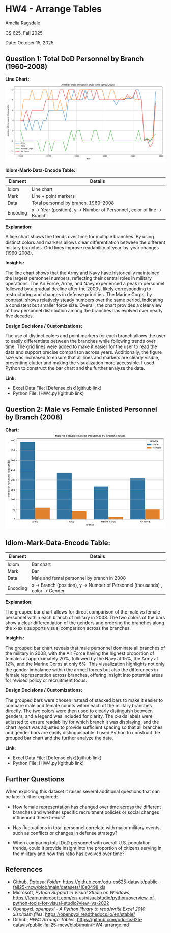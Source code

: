 # HW4 - Arrange Tables

Amelia Ragsdale

CS 625, Fall 2025

Date: October 15, 2025

## Question 1: Total DoD Personnel by Branch (1960–2008)

**Line Chart:**
![HW4_LineChart](HW4_LineChart.png)

**Idiom-Mark-Data-Encode Table:**

| Element |	Details |
|---------|---------|
| Idiom	  | Line chart |
| Mark    |	Line + point markers |
| Data	  | Total personnel by branch, 1960–2008 |
| Encoding|	x → Year (position), y → Number of Personnel , color of line → Branch |

**Explanation:**

A line chart shows the trends over time for multiple branches. By using distinct colors and markers allows clear differentiation between the different military branches. Grid lines improve readability of year-by-year changes (1960-2008).

**Insights:**

The line chart shows that the Army and Navy have historically maintained the largest personnel numbers, reflecting their central roles in military operations. The Air Force, Army, and Navy experienced a peak in personnel followed by a gradual decline after the 2000s, likely corresponding to restructuring and changes in defense priorities. The Marine Corps, by contrast, shows relatively steady numbers over the same period, indicating a consistent but smaller force size. Overall, the chart provides a clear view of how personnel distribution among the branches has evolved over nearly five decades.

**Design Decisions / Customizations:**

The use of distinct colors and point markers for each branch allows the user to easily differentiate between the branches while following trends over time. The grid lines were added to make it easier for the user to read the data and support precise comparison across years. Additionally, the figure size was increased to ensure that all lines and markers are clearly visible, preventing clutter and making the visualization more accessible. I used Python to construct the bar chart and the further analyze the data.

**Link:**

- Excel Data File: [Defense.xlsx](github link)
- Python File: [HW4.py](github link)
  
## Question 2: Male vs Female Enlisted Personnel by Branch (2008)

**Chart:**
![HW4_BarChart](HW4_BarChart.png)

## Idiom-Mark-Data-Encode Table:

| Element |	Details |
|---------|---------|
| Idiom	  | Bar chart |
| Mark    |	Bar |
| Data	  | Male and femal personnel by branch in 2008 |
| Encoding|	x → Branch (position), y → Number of Personnel (thousands) , color → Gender |

**Explanation:**

The grouped bar chart allows for direct comparison of the male vs female personnel within each branch of military in 2008. The two colors of the bars show a clear differentiation of the genders and ordering the branches along the x-axis supports visual comparison across the branches.

**Insights:**

The grouped bar chart reveals that male personnel dominate all branches of the military in 2008, with the Air Force having the highest proportion of females at approximately 20%, followed by the Navy at 15%, the Army at 12%, and the Marine Corps at only 6%. This visualization highlights not only the gender imbalance within the armed forces but also the differences in female representation across branches, offering insight into potential areas for revised policy or recruitment focus.

**Design Decisions / Customizations:**

The grouped bars were chosen instead of stacked bars to make it easier to compare male and female counts within each of the military branches directly. The two colors were then used to clearly distinguish between genders, and a legend was included for clarity. The x-axis labels were adjusted to ensure readability for which branch it was displaying, and the chart layout was adjusted to provide sufficient spacing so that all branches and gender bars are easily distinguishable. I used Python to construct the grouped bar chart and the further analyze the data.

**Link:**

- Excel Data File: [Defense.xlsx](github link)
- Python File: [HW4.py](github link)

## Further Questions

When exploring this dataset it raises several additional questions that can be later further explored: 

- How female representation has changed over time across the different branches and whether specific recruitment policies or social changes influenced these trends?
  
- Has fluctuations in total personnel correlate with major military events, such as conflicts or changes in defense strategy?
  
-  When comparing total DoD personnel with overall U.S. population trends, could it provide insight into the proportion of citizens serving in the military and how this ratio has evolved over time?
  
## References

- Github, *Dataset Folder*, <https://github.com/odu-cs625-datavis/public-fall25-mcw/blob/main/datasets/10s0498.xls>
- Microsoft, *Python Support in Visual Studio on Windows*, <https://learn.microsoft.com/en-us/visualstudio/python/overview-of-python-tools-for-visual-studio?view=vs-2022>
- Openpyxl, *openpyxl - A Python library to read/write Excel 2010 xlsx/xlsm files*, <https://openpyxl.readthedocs.io/en/stable/>
- Github, *HW4: Arrange Tables*, <https://github.com/odu-cs625-datavis/public-fall25-mcw/blob/main/HW4-arrange.md>
